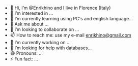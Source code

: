 - 👋 Hi, I’m @Enrikhino and I live in Florence (Italy)
- 👀 I’m interested in ...
- 🌱 I’m currently learning using PC's and english language...
- 💬 Ask me about ...
- 👯 I’m looking to collaborate on ...
- 📫 How to reach me: use my e-mail enrikhino@gmail.com
- 🔭 I’m currently working on ...
- 🤔 I’m looking for help with databases...
- 😄 Pronouns: ...
- ⚡ Fun fact: ...
<!---
Enrikhino/Enrikhino is a ✨ special ✨ repository because its `README.md` (this file) appears on your GitHub profile.
You can click the Preview link to take a look at your changes.
--->
